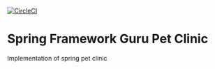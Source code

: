 [![CircleCI](https://circleci.com/gh/marcopgordillo/sfg-pet-clinic.svg?style=svg)](https://circleci.com/gh/marcopgordillo/sfg-pet-clinic)

# Spring Framework Guru Pet Clinic
Implementation of spring pet clinic
